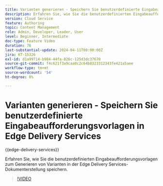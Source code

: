 ```yaml
---
title: Varianten generieren - Speichern Sie benutzerdefinierte Eingabeaufforderungsvorlagen in Edge Delivery Services
description: Erfahren Sie, wie Sie die benutzerdefinierten Eingabeaufforderungsvorlagen zum Generieren von Varianten in der Edge Delivery Services-Dokumenterstellung speichern.
version: Cloud Service
feature: Authoring
topic: Content Management
role: Admin, Developer, Leader, User
level: Beginner, Intermediate
doc-type: Feature Video
duration: 76
last-substantial-update: 2024-04-11T00:00:00Z
jira: KT-15326
exl-id: d1a99714-b984-44fa-826c-125d3dc37670
source-git-commit: f4c621f3a9caa8c2c64b8323312343fe421a5aee
workflow-type: tm+mt
source-wordcount: '54'
ht-degree: 0%

---
```


# Varianten generieren - Speichern Sie benutzerdefinierte Eingabeaufforderungsvorlagen in Edge Delivery Services

{{edge-delivery-services}}

Erfahren Sie, wie Sie die benutzerdefinierten Eingabeaufforderungsvorlagen zum Generieren von Varianten in der Edge Delivery Services-Dokumenterstellung speichern.

>[!VIDEO](https://video.tv.adobe.com/v/3428317/?learn=on)

